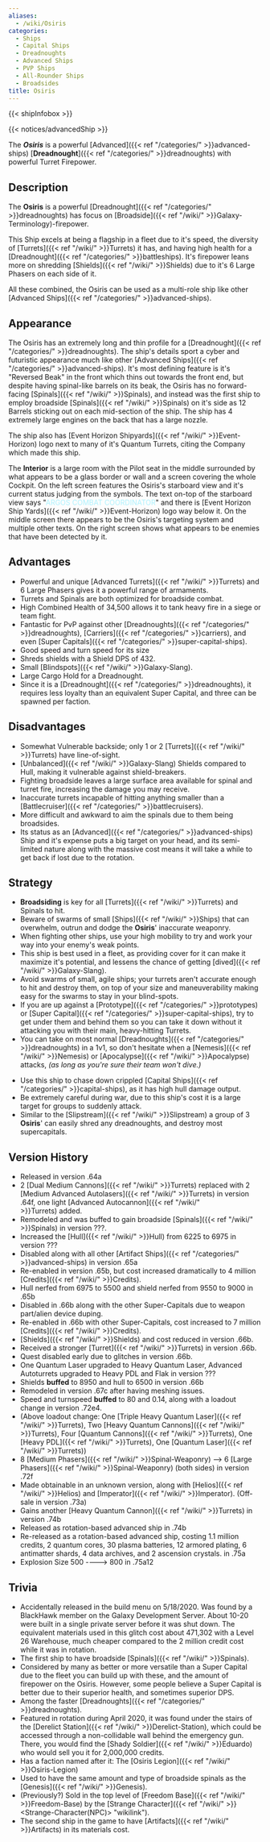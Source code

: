 ```yaml
---
aliases:
  - /wiki/Osiris
categories:
  - Ships
  - Capital Ships
  - Dreadnoughts
  - Advanced Ships
  - PVP Ships
  - All-Rounder Ships
  - Broadsides
title: Osiris
---
```


{{< shipInfobox >}}

{{< notices/advancedShip >}}

The **_Osiris_** is a powerful [Advanced]({{< ref "/categories/" >}}advanced-ships) [**Dreadnought**]({{< ref "/categories/" >}}dreadnoughts) with powerful Turret Firepower.

## Description

The **Osiris** is a powerful [Dreadnought]({{< ref "/categories/" >}}dreadnoughts) has focus on [Broadside]({{< ref "/wiki/" >}}Galaxy-Terminology)-firepower.

This Ship excels at being a flagship in a fleet due to it's speed, the diversity of [Turrets]({{< ref "/wiki/" >}}Turrets) it has, and having high health for a [Dreadnought]({{< ref "/categories/" >}}battleships). It's firepower leans more on shredding [Shields]({{< ref "/wiki/" >}}Shields) due to it's 6 Large Phasers on each side of it.

All these combined, the Osiris can be used as a multi-role ship like other [Advanced Ships]({{< ref "/categories/" >}}advanced-ships).

## Appearance

The Osiris has an extremely long and thin profile for a [Dreadnought]({{< ref "/categories/" >}}dreadnoughts). The ship's details sport a cyber and futuristic appearance much like other [Advanced Ships]({{< ref "/categories/" >}}advanced-ships). It's most defining feature is it's "Reversed Beak" in the front which thins out towards the front end, but despite having spinal-like barrels on its beak, the Osiris has no forward-facing [Spinals]({{< ref "/wiki/" >}}Spinals), and instead was the first ship to employ broadside [Spinals]({{< ref "/wiki/" >}}Spinals) on it's side as 12 Barrels sticking out on each mid-section of the ship. The ship has 4 extremely large engines on the back that has a large nozzle.

The ship also has [Event Horizon Shipyards]({{< ref "/wiki/" >}}Event-Horizon) logo next to many of it's Quantum Turrets, citing the Company which made this ship.

The **Interior** is a large room with the Pilot seat in the middle surrounded by what appears to be a glass border or wall and a screen covering the whole Cockpit. On the left screen features the Osiris's starboard view and it's current status judging from the symbols. The text on-top of the starboard view says "<span style="color:#aef2fe">ARGOS COMBAT COORDINATOR</span>" and there is [Event Horizon Ship Yards]({{< ref "/wiki/" >}}Event-Horizon) logo way below it. On the middle screen there appears to be the Osiris's targeting system and multiple other texts. On the right screen shows what appears to be enemies that have been detected by it.

## Advantages

- Powerful and unique [Advanced Turrets]({{< ref "/wiki/" >}}Turrets) and 6 Large Phasers gives it a powerful range of armaments.
- Turrets and Spinals are both optimized for broadside combat.
- High Combined Health of 34,500 allows it to tank heavy fire in a siege or team fight.
- Fantastic for PvP against other [Dreadnoughts]({{< ref "/categories/" >}}dreadnoughts), [Carriers]({{< ref "/categories/" >}}carriers), and even [Super Capitals]({{< ref "/categories/" >}}super-capital-ships).
- Good speed and turn speed for its size
- Shreds shields with a Shield DPS of 432.
- Small [Blindspots]({{< ref "/wiki/" >}}Galaxy-Slang).
- Large Cargo Hold for a Dreadnought.
- Since it is a [Dreadnought]({{< ref "/categories/" >}}dreadnoughts), it requires less loyalty than an equivalent Super Capital, and three can be spawned per faction.

## Disadvantages

- Somewhat Vulnerable backside; only 1 or 2 [Turrets]({{< ref "/wiki/" >}}Turrets) have line-of-sight.
- [Unbalanced]({{< ref "/wiki/" >}}Galaxy-Slang) Shields compared to Hull, making it vulnerable against shield-breakers.
- Fighting broadside leaves a large surface area available for spinal and turret fire, increasing the damage you may receive.
- Inaccurate turrets incapable of hitting anything smaller than a [Battlecruiser]({{< ref "/categories/" >}}battlecruisers).
- More difficult and awkward to aim the spinals due to them being broadsides.
- Its status as an [Advanced]({{< ref "/categories/" >}}advanced-ships) Ship and it's expense puts a big target on your head, and its semi-limited nature along with the massive cost means it will take a while to get back if lost due to the rotation.

## Strategy

- **Broadsiding** is key for all [Turrets]({{< ref "/wiki/" >}}Turrets) and Spinals to hit.
- Beware of swarms of small [Ships]({{< ref "/wiki/" >}}Ships) that can overwhelm, outrun and dodge the **Osiris**' inaccurate weaponry.
- When fighting other ships, use your high mobility to try and work your way into your enemy's weak points.
- This ship is best used in a fleet, as providing cover for it can make it maximize it's potential, and lessens the chance of getting [dived]({{< ref "/wiki/" >}}Galaxy-Slang).
- Avoid swarms of small, agile ships; your turrets aren't accurate enough to hit and destroy them, on top of your size and maneuverability making easy for the swarms to stay in your blind-spots.
- If you are up against a [Prototype]({{< ref "/categories/" >}}prototypes) or [Super Capital]({{< ref "/categories/" >}}super-capital-ships), try to get under them and behind them so you can take it down without it attacking you with their main, heavy-hitting Turrets.
- You can take on most normal [Dreadnoughts]({{< ref "/categories/" >}}dreadnoughts) in a 1v1, so don't hesitate when a [Nemesis]({{< ref "/wiki/" >}}Nemesis) or [Apocalypse]({{< ref "/wiki/" >}}Apocalypse) attacks, _(as long as you're sure their team won't dive.)_

<!-- -->

- Use this ship to chase down crippled [Capital Ships]({{< ref "/categories/" >}}capital-ships), as it has high hull damage output.
- Be extremely careful during war, due to this ship's cost it is a large target for groups to suddenly attack.
- Similar to the [Slipstream]({{< ref "/wiki/" >}}Slipstream) a group of 3 **Osiris**' can easily shred any dreadnoughts, and destroy most supercapitals.

## Version History

- Released in version .64a
- 2 [Dual Medium Cannons]({{< ref "/wiki/" >}}Turrets) replaced with 2 [Medium Advanced Autolasers]({{< ref "/wiki/" >}}Turrets) in version .64f, one light [Advanced Autocannon]({{< ref "/wiki/" >}}Turrets) added.
- Remodeled and was buffed to gain broadside [Spinals]({{< ref "/wiki/" >}}Spinals) in version ???.
- Increased the [Hull]({{< ref "/wiki/" >}}Hull) from 6225 to 6975 in version ???
- Disabled along with all other [Artifact Ships]({{< ref "/categories/" >}}advanced-ships) in version .65a
- Re-enabled in version .65b, but cost increased dramatically to 4 million [Credits]({{< ref "/wiki/" >}}Credits).
- Hull nerfed from 6975 to 5500 and shield nerfed from 9550 to 9000 in .65b
- Disabled in .66b along with the other Super-Capitals due to weapon part/alien device duping.
- Re-enabled in .66b with other Super-Capitals, cost increased to 7 million [Credits]({{< ref "/wiki/" >}}Credits).
- [Shields]({{< ref "/wiki/" >}}Shields) and cost reduced in version .66b.
- Received a stronger [Turret]({{< ref "/wiki/" >}}Turrets) in version .66b.
- Quest disabled early due to glitches in version .66b.
- One Quantum Laser upgraded to Heavy Quantum Laser, Advanced Autoturrets upgraded to Heavy PDL and Flak in version ???
- Shields **buffed** to 8950 and hull to 6500 in version .66b
- Remodeled in version .67c after having meshing issues.
- Speed and turnspeed **buffed** to 80 and 0.14, along with a loadout change in version .72e4.
- (Above loadout change: One [Triple Heavy Quantum Laser]({{< ref "/wiki/" >}}Turrets), Two [Heavy Quantum Cannons]({{< ref "/wiki/" >}}Turrets), Four [Quantum Cannons]({{< ref "/wiki/" >}}Turrets), One [Heavy PDL]({{< ref "/wiki/" >}}Turrets), One [Quantum Laser]({{< ref "/wiki/" >}}Turrets))
- 8 [Medium Phasers]({{< ref "/wiki/" >}}Spinal-Weaponry) --> 6 [Large Phasers]({{< ref "/wiki/" >}}Spinal-Weaponry) (both sides) in version .72f
- Made obtainable in an unknown version, along with [Helios]({{< ref "/wiki/" >}}Helios) and [Imperator]({{< ref "/wiki/" >}}Imperator). (Off-sale in version .73a)
- Gains another [Heavy Quantum Cannon]({{< ref "/wiki/" >}}Turrets) in version .74b
- Released as rotation-based advanced ship in .74b
- Re-released as a rotation-based advanced ship, costing 1.1 million credits, 2 quantum cores, 30 plasma batteries, 12 armored plating, 6 antimatter shards, 4 data archives, and 2 ascension crystals. in .75a
- Explosion Size 500 ----> 800 in .75a12

## Trivia

- Accidentally released in the build menu on 5/18/2020. Was found by a BlackHawk member on the Galaxy Development Server. About 10-20 were built in a single private server before it was shut down. The equivalent materials used in this glitch cost about 471,302 with a Level 26 Warehouse, much cheaper compared to the 2 million credit cost while it was in rotation.
- The first ship to have broadside [Spinals]({{< ref "/wiki/" >}}Spinals).
- Considered by many as better or more versatile than a Super Capital due to the fleet you can build up with these, and the amount of firepower on the Osiris. However, some people believe a Super Capital is better due to their superior health, and sometimes superior DPS.
- Among the faster [Dreadnoughts]({{< ref "/categories/" >}}dreadnoughts).
- Featured in rotation during April 2020, it was found under the stairs of the [Derelict Station]({{< ref "/wiki/" >}}Derelict-Station), which could be accessed through a non-collidable wall behind the emergency gun. There, you would find the [Shady Soldier]({{< ref "/wiki/" >}}Eduardo) who would sell you it for 2,000,000 credits.
- Has a faction named after it: The [Osiris Legion]({{< ref "/wiki/" >}}Osiris-Legion)
- Used to have the same amount and type of broadside spinals as the [Genesis]({{< ref "/wiki/" >}}Genesis).
- (Previously?) Sold in the top level of [Freedom Base]({{< ref "/wiki/" >}}Freedom-Base) by the [Strange Character]({{< ref "/wiki/" >}}<Strange-Character(NPC)> "wikilink").
- The second ship in the game to have [Artifacts]({{< ref "/wiki/" >}}Artifacts) in its materials cost.
